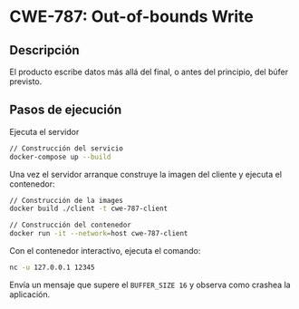 # CWE-787: Out-of-bounds Write

## Descripción
El producto escribe datos más allá del final, o antes del principio, del búfer previsto.

## Pasos de ejecución 

Ejecuta el servidor
```bash
// Construcción del servicio
docker-compose up --build
```
Una vez el servidor arranque construye la imagen del cliente y ejecuta el contenedor:
```bash
// Construcción de la images
docker build ./client -t cwe-787-client

// Construcción del contenedor
docker run -it --network=host cwe-787-client
```

Con el contenedor interactivo, ejecuta el comando:
```bash
nc -u 127.0.0.1 12345
```
Envía un mensaje que supere el `BUFFER_SIZE 16` y observa como crashea la aplicación.
